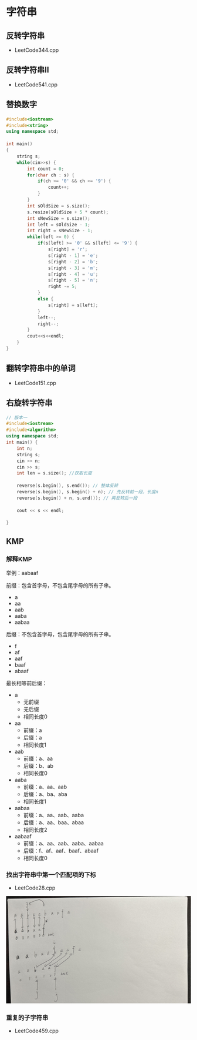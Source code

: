# 字符串

## 反转字符串

+ LeetCode344.cpp

## 反转字符串II

+ LeetCode541.cpp

## 替换数字

```c++
#include<iostream>
#include<string>
using namespace std;

int main()
{
    string s;
    while(cin>>s) {
        int count = 0;
        for(char ch : s) {
            if(ch >= '0' && ch <= '9') {
                count++;
            }
        }
        int sOldSize = s.size();
        s.resize(sOldSize + 5 * count);
        int sNewSize = s.size();
        int left = sOldSize - 1;
        int right = sNewSize - 1;
        while(left >= 0) {
            if(s[left] >= '0' && s[left] <= '9') {
                s[right] = 'r';
                s[right - 1] = 'e';
                s[right - 2] = 'b';
                s[right - 3] = 'm';
                s[right - 4] = 'u';
                s[right - 5] = 'n';
                right -= 5;
            }
            else {
                s[right] = s[left];
            }
            left--;
            right--;
        }
        cout<<s<<endl;
    }
}
```

## 翻转字符串中的单词

+ LeetCode151.cpp

## 右旋转字符串

```c++
// 版本一
#include<iostream>
#include<algorithm>
using namespace std;
int main() {
    int n;
    string s;
    cin >> n;
    cin >> s;
    int len = s.size(); //获取长度

    reverse(s.begin(), s.end()); // 整体反转
    reverse(s.begin(), s.begin() + n); // 先反转前一段，长度n
    reverse(s.begin() + n, s.end()); // 再反转后一段

    cout << s << endl;

} 
```

## KMP

### 解释KMP

举例：aabaaf

前缀：包含首字母，不包含尾字母的所有子串。

+ a
+ aa
+ aab
+ aaba
+ aabaa

后缀：不包含首字母，包含尾字母的所有子串。

+ f
+ af
+ aaf
+ baaf
+ abaaf

最长相等前后缀：

+ a
  + 无前缀
  + 无后缀
  + 相同长度0
+ aa
  + 前缀：a
  + 后缀：a
  + 相同长度1
+ aab
  + 前缀：a、aa
  + 后缀：b、ab
  + 相同长度0
+ aaba
  + 前缀：a、aa、aab
  + 后缀：a、ba、aba
  + 相同长度1
+ aabaa
  + 前缀：a、aa、aab、aaba
  + 后缀：a、aa、baa、abaa
  + 相同长度2
+ aabaaf
  + 前缀：a、aa、aab、aaba、aabaa
  + 后缀：f、af、aaf、baaf、abaaf
  + 相同长度0

### 找出字符串中第一个匹配项的下标

+ LeetCode28.cpp

![IMG_2438](Readme.assets/IMG_2438.jpg) 

### 重复的子字符串

+ LeetCode459.cpp
